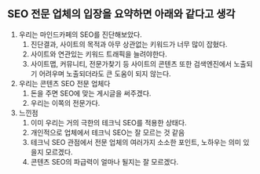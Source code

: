 ## SEO 전문 업체의 입장을 요약하면 아래와 같다고 생각
1. 우리는 마인드카페의 SEO를 진단해보았다.
	1. 진단결과, 사이트의 목적과 아무 상관없는 키워드가 너무 많이 잡혔다.
	2. 사이트와 연관있는 키워드 트래픽을 늘려야한다.
	3. 사이트맵, 커뮤니티, 전문가찾기 등 사이트의 콘텐츠 또한 검색엔진에서 노출되기 어려우며 노출되더라도 큰 도움이 되지 않는다.
2. 우리는 콘텐츠 SEO 전문 업체다
	1. 돈을 주면 SEO에 맞는 게시글을 써주겠다.
	2. 우리는 이쪽의 전문가다.
3. 느낀점
	1. 이미 우리는 거의 극한의 테크닉 SEO를 적용한 상태다.
	2. 개인적으로 업체에서 테크닉 SEO는 잘 모르는 것 같음
	3. 테크닉 SEO 관점에서 전문 업체의 여러가지 소소한 포인트, 노하우는 의미 있을지 모르겠다.
	4. 콘텐츠 SEO의 파급력이 얼마나 될지는 잘 모르겠다.
